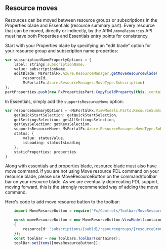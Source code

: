 ## Resource moves

Resources can be moved between resource groups or subscriptions in the Properties blade and Essentials (resource summary part). Every resource that can be moved, directly or indirectly, by the ARM `/moveResources` API must have both Properties and Essentials entry points for consistency.

Start with your Properties blade by specifying an "edit blade" option for your resource group and subscription name properties:

```ts
var subscriptionNamePropertyOptions = {
    label: strings.subscriptionName,
    value: subscriptionName,
    editBlade: MsPortalFx.Azure.ResourceManager.getMoveResourceBlade(
        resourceId,
        MsPortalFx.Azure.ResourceManager.MoveType.Subscription)
};
partProperties.push(new FxPropertiesPart.CopyFieldProperty(this._container, subscriptionPropertyOptions));
```

In Essentials, simply add the `supportsResourceMove` option:

```ts
var resourceSummaryOptions = <MsPortalFx.ViewModels.Parts.ResourceSummary.Options2>{
    getQuickStartSelection: getQuickStartSelection,
    getSettingsSelection: getAllSettingsSelection,
    getKeysSelection: getKeysSelection,
    supportsResourceMove: MsPortalFx.Azure.ResourceManager.MoveType.SubscriptionAndResourceGroup,
    status: {
        value: statusValue,
        isLoading: statusIsLoading
    },
    staticProperties: properties
}
```

Along with essentials and properties blade, resource blade must also have move command.
If you are not using Move resource PDL command on your resource blade, please use MoveResourceButton on the command/toolbar bar on your resource blade. 
As we are eventually deprecating PDL support, moving forward, this is the strongly recommended way of adding the move command.

Here's code to add move resource button to the toolbar:
```ts
    import MoveResorceButton = require("Fx/Controls/Toolbar/MoveResourceToolbarButton");

    const moveResourceButton = new MoveResorceButton.ViewModel(container, 
    { 
        resourceId: "subscriptions/{subId}/resourcegroups/{resourceGroupId}/providers/{providerId}/{resourcetype}/{resourceName}"
    });
    const toolBar = new Toolbars.Toolbar(container);
    toolBar.setItems([moveResourceButton]);
```